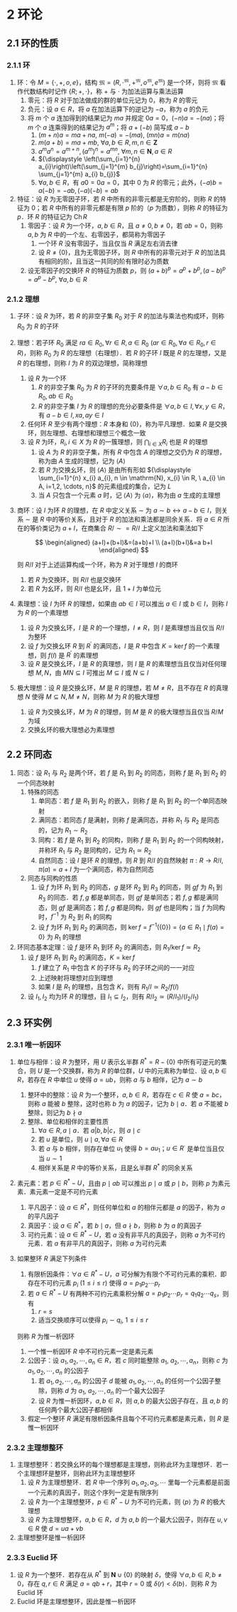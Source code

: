 # 2 环论

## 2.1 环的性质
### 2.1.1 环
1. 环：令 $M = \{\cdot, +, o, e\}$，结构 $\mathfrak M = (R, \cdot^\mathfrak M, +^\mathfrak M, o^\mathfrak M, e^\mathfrak M)$ 是一个环，则将 $\mathfrak M$ 看作代数结构时记作 $\{R; +, \cdot\}$，称 $+$ 与 $\cdot$ 为加法运算与乘法运算
    1. 零元：将 $R$ 对于加法做成的群的单位元记为 $0$，称为 $R$ 的零元
    2. 负元：设 $a \in R$，将 $a$ 在加法运算下的逆记为 $-a$，称为 $a$ 的负元
    3. 将 $m$ 个 $a$ 连加得到的结果记为 $m a$ 并规定 $0 a=0$，$(-n) a= -(n a)$；将 $m$ 个 $a$ 连乘得到的结果记为 $a^{m}$；将 $a+(- b)$ 简写成 $a-b$
        1. $(m+n) a=m a+n a, \ m(-a)=-(m a), \ (m n) a=m(n a)$
        2. $m(a+b)=m a+m b, \ \forall a, b \in R, m, n \in \mathbf{Z}$
        3. $a^{m} a^{n}=a^{m+n},\left(a^{m}\right)^{n}=a^{m n}, \ \forall m, n \in \mathbf{N}, a \in R$
        4. ${\displaystyle \left(\sum_{i=1}^{n} a_{i}\right)\left(\sum_{j=1}^{m} b_{j}\right)=\sum_{i=1}^{n} \sum_{j=1}^{m} a_{i} b_{j}}$
        5. $\forall a, b \in R$，有 $a 0=0 a=0$，其中 $0$ 为 $R$ 的零元；此外，$(-a) b=a(-b)=-a b,(-a)(-b)=a b$
2. 特征：设 $R$ 为无零因子环，若 $R$ 中所有的非零元都是无穷阶的，则称 $R$ 的特征为 $0$；若 $R$ 中所有的非零元都是有限 $p$ 阶的（$p$ 为质数），则称 $R$ 的特征为 $p$．环 $R$ 的特征记为 $\operatorname{Ch} R$
    1. 零因子：设 $R$ 为一个环，$a, b \in R$，且 $a \neq 0, b \neq 0$，若 $a b =0$，则称 $a, b$ 为 $R$ 中的一个左、右零因子，都简称为零因子
        1. 一个环 $R$ 没有零因子，当且仅当 $R$ 满足左右消去律
        2. 设 $R \neq\{0\}$，且为无零因子环，则 $R$ 中所有的非零元对于 $R$ 的加法具有相同的阶，且当这一共同的阶有限时必为质数
    2. 设无零因子的交换环 $R$ 的特征为质数 $p$，则 $(a+b)^{p}=a^{p}+b^{p},(a-b)^{p}=a^{p}-b^{p}, \ \forall a, b \in R$

### 2.1.2 理想
1. 子环：设 $R$ 为环，若 $R$ 的非空子集 $R_{0}$ 对于 $R$ 的加法与乘法也构成环，则称 $R_{0}$ 为 $R$ 的子环
2. 理想：若子环 $R_{0}$ 满足 $r a \in R_{0}, \forall r \in R, a \in R_{0} \ \left(a r \in R_{0}, \forall a \in R_{0}, r \in R\right)$，则称 $R_{0}$ 为 $R$ 的左理想（右理想）．若 $R$ 的子环 $I$ 既是 $R$ 的左理想，又是 $R$ 的右理想，则称 $I$ 为 $R$ 的双边理想，简称理想
    1. 设 $R$ 为一个环
        1. $R$ 的非空子集 $R_{0}$ 为 $R$ 的子环的充要条件是 $\forall a, b \in R_{0}$ 有 $a-b \in R_{0}, a b \in R_{0}$
        2. $R$ 的非空子集 $I$ 为 $R$ 的理想的充分必要条件是 $\forall a, b \in I, \forall x, y \in R$，有 $a-b \in I, x a, a y \in I$
    2. 任何环 $R$ 至少有两个理想：$R$ 本身和 $\{0\}$，称为平凡理想．如果 $R$ 是交换环，则左理想、右理想和理想三个概念一致
    3. 设 $R$ 为环，$R_{i}, i \in X$ 为 $R$ 的一簇理想，则 ${\displaystyle \bigcap_{i \in X} R_{i}}$ 也是 $R$ 的理想
        1. 设 $A$ 为 $R$ 的非空子集，所有 $R$ 中包含 $A$ 的理想之交仍为 $R$ 的理想，称为由 $A$ 生成的理想，记为 $\langle A\rangle$
        2. 若 $R$ 为交换幺环，则 $\langle A\rangle$ 是由所有形如 ${\displaystyle \sum_{i=1}^{n} x_{i} a_{i}, n \in \mathrm{N}, x_{i} \in R, \ a_{i} \in A, i=1,2, \cdots, n}$ 的元素组成的集合，记为 $L$
        3. 当 $A$ 只包含一个元素 $a$ 时，记 $\langle A\rangle$ 为 $\langle a\rangle$，称为由 $a$ 生成的主理想
3. 商环：设 $I$ 为环 $R$ 的理想，在 $R$ 中定义关系 $\sim$ 为 $a \sim b \leftrightarrow a-b \in I$，则关系 $\sim$ 是 $R$ 中的等价关系，且对于 $R$ 的加法和乘法都是同余关系．将 $a \in R$ 所在的等价类记为 $a+I$，在商集合 $R / \sim=R / I$ 上定义加法和乘法如下

    $$
    \begin{aligned}
    (a+I)+(b+I)&=(a+b)+I \\
    (a+I)(b+I)&=a b+I
    \end{aligned}
    $$

    则 $R / I$ 对于上述运算构成一个环，称为 $R$ 对于理想 $I$ 的商环

    1. 若 $R$ 为交换环，则 $R / I$ 也是交换环
    2. 若 $R$ 为幺环，则 $R / I$ 也是幺环，且 $1+I$ 为单位元

4. 素理想：设 $I$ 为环 $R$ 的理想，如果由 $a b \in I$ 可以推出 $a \in I$ 或 $b \in I$，则称 $I$ 为 $R$ 的一个素理想
    1. 设 $R$ 为交换幺环，$I$ 是 $R$ 的一个理想，$I \neq R$，则 $I$ 是素理想当且仅当 $R / I$ 为整环
    2. 设 $f$ 为交换幺环 $R$ 到 $R^{\prime}$ 的满同态，$I$ 是 $R$ 中包含 $K=\operatorname{ker} f$ 的一个素理想，则 $f(I)$ 是 $R^{\prime}$ 的素理想
    3. 设 $R$ 是交换幺环，$I$ 是 $R$ 的真理想，则 $I$ 是 $R$ 的素理想当且仅当对任何理想 $M, N$，由 $M N \subseteq I$ 可推出 $M \subseteq I$ 或 $N \subseteq I$
5. 极大理想：设 $R$ 是交换幺环，$M$ 是 $R$ 的理想，若 $M \neq R$，且不存在 $R$ 的真理想 $N$ 使得 $M \subseteq N, M \neq N$，则称 $M$ 为 $R$ 的极大理想
    1. 设 $R$ 为交换幺环，$M$ 为 $R$ 的理想，则 $M$ 是 $R$ 的极大理想当且仅当 $R / M$ 为域
    2. 交换幺环的极大理想必为素理想

## 2.2 环同态
1. 同态：设 $R_{1}$ 与 $R_{2}$ 是两个环，若 $f$ 是 $R_{1}$ 到 $R_{2}$ 的同态，则称 $f$ 是 $R_{1}$ 到 $R_{2}$ 的一个同态映射
    1. 特殊的同态
        1. 单同态：若 $f$ 是 $R_{1}$ 到 $R_{2}$ 的嵌入，则称 $f$ 是 $R_{1}$ 到 $R_{2}$ 的一个单同态映射
        2. 满同态：若同态 $f$ 是满射，则称 $f$ 是满同态，并称 $R_{1}$ 与 $R_{2}$ 是同态的，记为 $R_{1} \sim R_{2}$
        3. 同构：若 $f$ 是 $R_{1}$ 到 $R_{2}$ 的同构，则称 $f$ 是 $R_{1}$ 到 $R_{2}$ 的一个同构映射，并称环 $R_{1}$ 与 $R_{2}$ 是同构的，记为 $R_{1} \simeq R_{2}$
        4. 自然同态：设 $I$ 是环 $R$ 的理想，则 $R$ 到 $R / I$ 的自然映射 $\pi: R \rightarrow R / I, \pi(a)=a+I$ 为一个满同态，称为自然同态
    2. 同态与同构的性质
        1. 设 $f$ 为环 $R_{1}$ 到 $R_{2}$ 的同态，$g$ 是环 $R_{2}$ 到 $R_{3}$ 的同态，则 $g f$ 为 $R_{1}$ 到 $R_{3}$ 的同态．若 $f, g$ 都是单同态，则 $g f$ 是单同态；若 $f, g$ 都是满同态，则 $g f$ 是满同态；若 $f, g$ 都是同构，则 $g f$ 也是同构；当 $f$ 为同构时，$f^{-1}$ 为 $R_{2}$ 到 $R_{1}$ 的同构
        2. 设 $f$ 为环 $R_{1}$ 到 $R_{2}$ 的满同态，则 $\operatorname{ker} f=f^{-1} (\{0\})=\left\{a \in R_{1} \mid f(a)=0\right\}$ 为 $R_{1}$ 的理想
2. 环同态基本定理：设 $f$ 是环 $R_{1}$ 到环 $R_{2}$ 的满同态，则 $R_{1} / \operatorname{ker} f \simeq R_{2}$
    1. 设 $f$ 是环 $R_{1}$ 到 $R_{2}$ 的满同态，$K=\operatorname{ker} f$
        1. $f$ 建立了 $R_{1}$ 中包含 $K$ 的子环与 $R_{2}$ 的子环之间的一一对应
        2. 上述映射将理想对应到理想
        3. 如果 $I$ 是 $R_{1}$ 的理想，且包含 $K$，则有 $R_{1} / I \simeq R_{2} / f(I)$
    2. 设 $I_{1}, I_{2}$ 均为环 $R$ 的理想，目 $I_{1} \subseteq I_{2}$，则有 $R / I_{2} \simeq\left(R / I_{1}\right) /\left(I_{2} / I_{1}\right)$

## 2.3 环实例
### 2.3.1 唯一析因环
1. 单位与相伴：设 $R$ 为整环，用 $U$ 表示幺半群 $R^{*}=R-\{0\}$ 中所有可逆元的集合，则 $U$ 是一个交换群，称为 $R$ 的单位群，$U$ 中的元素称为单位．设 $a, b \in R$，若存在 $R$ 中单位 $u$ 使得 $a=u b$，则称 $a$ 与 $b$ 相伴，记为 $a \sim b$
    1. 整环中的整除：设 $R$ 为一个整环，$a, b \in R$，若存在 $c \in R$ 使 $a=b c$，则称 $a$ 能被 $b$ 整除，这时也称 $b$ 为 $a$ 的因子，记为 $b \mid a$．若 $a$ 不能被 $b$ 整除，则记为 $b \nmid a$
    2. 整除、单位和相伴的主要性质
        1. $\forall a \in R, a \mid a$．若 $a|b, b| c$，则 $a \mid c$
        2. 若 $u$ 是单位，则 $u \mid a, \forall a \in R$
        3. 若 $a$ 与 $b$ 相伴，则存在单位 $u_{1}$ 使得 $b=a u_{1}$；$u \in R^{\cdot}$ 是单位当且仅当 $u \sim 1$
        4. 相伴关系是 $R$ 中的等价关系，且是幺半群 $R^{*}$ 的同余关系
2. 素元素：若 $p \in R^{*}-U$，且由 $p \mid a b$ 可以推出 $p \mid a$ 或 $p \mid b$，则称 $p$ 为素元素．素元素一定是不可约元素
    1. 平凡因子：设 $a \in R^{*}$，则任何单位和 $a$ 的相伴元都是 $a$ 的因子，称为 $a$ 的平凡因子
    2. 真因子：设 $a \in R^{*}$，若 $b \mid a$，但 $a \nmid b$，则称 $b$ 为 $a$ 的真因子
    3. 可约元素：设 $a \in R^{*}-U$，若 $a$ 没有非平凡的真因子，则称 $a$ 为不可约元素．若 $a$ 有非平凡的真因子，则称 $a$ 为可约元素
3. 如果整环 $R$ 满足下列条件
    1. 有限析因条件：$\forall a \in R^{*}-U$，$a$ 可分解为有限个不可约元素的乘积．即存在不可约元素 $p_{i} \ (1 \leqslant i \leqslant r)$ 使得 $a=p_{1} p_{2} \cdots p_{r}$
    2. 若 $a \in R^{*}-U$ 有两种不可约元素乘积分解 $a=p_{1} p_{2} \cdots p_{r}=q_{1} q_{2} \cdots q_{s}$，则有
        1. $r=s$
        2. 适当交换顺序可以使得 $p_{i} \sim q_{i}, \ 1 \leqslant i \leqslant r$

    则称 $R$ 为惟一析因环

    1. 一个惟一析因环 $R$ 中不可约元素一定是素元素
    2. 公因子：设 $a_{1}, a_{2}, \cdots, a_{n} \in R$，若 $c$ 同时能整除 $a_{1}$, $a_{2}, \cdots, a_{n}$，则称 $c$ 为 $a_{1}, a_{2}, \cdots, a_{n}$ 的公因子
        1. 若 $a_{1}, a_{2}, \cdots, a_{n}$ 的公因子 $d$ 能被 $a_{1}, a_{2}, \cdots, a_{n}$ 的任何一个公因子整除，则称 $d$ 为 $a_{1}$, $a_{2}, \cdots, a_{n}$ 的一个最大公因子
        2. 设 $R$ 为惟一析因环，$a, b \in R$，则 $a, b$ 的最大公因子存在，且 $a, b$ 的任何两个最大公因子都相伴
    3. 假定一个整环 $R$ 满足有限析因条件且每个不可约元素都是素元素，则 $R$ 是惟一析因环

### 2.3.2 主理想整环
1. 主理想整环：若交换幺环的每个理想都是主理想，则称此环为主理想环．若一个主理想环是整环，则称此环为主理想整环
    1. 设 $R$ 为主理想整环．若 $R$ 中一个序列 $a_{1}, a_{2}, a_{3}, \cdots$ 里每一个元素都是前面一个元素的真因子，则这个序列一定是有限序列
    2. 设 $R$ 为一个主理想整环，$p \in R^{*}-U$ 为不可约元素，则 $\langle p\rangle$ 为 $R$ 的极大理想
    3. 设 $R$ 为主理想整环，$a, b \in R$，$d$ 为 $a, b$ 的一个最大公因子，则存在 $u, v \in R$ 使 $d=u a+v b$
2. 主理想整环是惟一析因环

### 2.3.3 Euclid 环
1. 设 $R$ 为一个整环．若存在从 $R^{*}$ 到 $\mathbf{N} \cup\{0\}$ 的映射 $\delta$，使得 $\forall a, b \in R, b \neq 0$，存在 $q, r \in R$ 满足 $a=q b+r$，其中 $r=0$ 或 $\delta(r)<\delta(b)$．则称 $R$ 为 $\text{Euclid}$ 环
2. $\text{Euclid}$ 环是主理想整环，因此是惟一析因环

